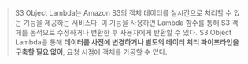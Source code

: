 </br>
</br>
</br>

> S3 Object Lambda는 Amazon S3의 객체 데이터를 실시간으로 처리할 수 있는 기능을 제공하는 서비스다. 이 기능을 사용하면 Lambda 함수를 통해 S3 객체를 동적으로 수정하거나 변환한 후 사용자에게 반환할 수 있다. S3 Object Lambda를 통해 **데이터를 사전에 변경하거나 별도의 데이터 처리 파이프라인을 구축할 필요 없이**, 요청 시점에 객체를 가공할 수 있다.